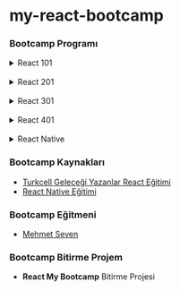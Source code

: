 # my-react-bootcamp

### Bootcamp Programı


<details>
<summary>React 101</summary>
<pre>
<i>React Giriş</i>
- React Nedir?
- NodeJS Kurulumu
- İlk React Projesinin Oluşturulması
<i>Componentler</i>
- Component Nedir? Nasıl Oluşturulur?
- Component ve JSX Kuralları
- Componentlerde Değişken Render Etmek
- Koşullu Render İşlemi
<i>Propslar</i>
- Props Nedir?
- Obje ve Array ile Çalışmak
- PropTypes Tanımı
- Default Props Tanımı
<i>Stateler</i>
- State Nedir? Nasıl Tanımlanır?
- useState Object ve Array ile Çalışmak
- Previous State Tanımı
- Form Elemanları için State Kullanımı
<i>Component Yaşam Döngüsü</i>
- useEffect
- Component Unmount
</pre>
</details>

<br/>

<details>
<summary>React 201</summary>
<pre>
<i>Data Fetching</i>
- Fetch Fonksiyonu
- Axios
- Async/Await
- Hata Yakalama
- Anonim Fonksiyonlar
<i>Fetching Uygulaması</i>
<i>Routing</i>
- React Router Dom Kurulması ve Yönlendirme
- useNavigate
- useParams
- useLocation
- Layout Component
- Not Found Sayfası
<i>Form Yönetimi</i>
- Formik Nedir? Nasıl Kullanılır?
- useFormik
- isSubmitting ve Form Resetleme
- Formik Validation
- Backend Validasyon Hatalarının Gösterimi
<i>Memoization</i>
- React Memo
- useMemo
- useCallBack

</pre>
</details>

<br/>

<details>
<summary>React 301</summary>
<pre>
<i>Context API ile State Yönetimi</i>
- Context API Nedir? Nasıl Kullanılır?
- Context Provider İzolasyonu
- Veri Manipulasyonu
- Çoklu Context Kullanımı
- Local Storage Kullanımı
- Context Optimizasyonu
<i>Todo Uygulaması</i>
<i>NPMJS Üzerinde Component Paylaşmak</i>
- Create React Library
<i>Unit Testing</i>
- Testing Library
<i>Deployment</i>
- Surge.sh Servisi Üzerine Deployment
- Netlify Servisi Üzerine Deployment
- Netlify Servisi Üzerinde Sürekli Entegrasyon İşlemleri
- AWS EC2 Üzerine Deployment
<i>Yerelleştirme</i>
</pre>
</details>

<br />

<details>
<summary>React 401</summary>
<pre>
<i>Proje Tamamlandı</i>
</pre>
</details>

<br />

<details>
<summary>React Native</summary>
<pre>
<i>React Native Giriş</i>
</pre>
</details>


### Bootcamp Kaynakları
- [Turkcell Geleceği Yazanlar React Eğitimi](https://gelecegiyazanlar.turkcell.com.tr/konu/react)
- [React Native Eğitimi](https://app.patika.dev/courses/react-native)


### Bootcamp Eğitmeni
- [Mehmet Seven](https://mehmetseven.net)

### Bootcamp Bitirme Projem
- <b>React My Bootcamp</b> Bitirme Projesi